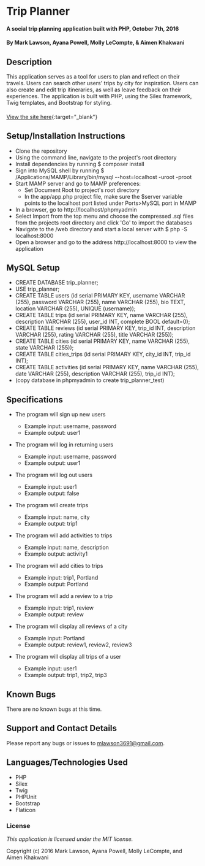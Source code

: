 # Trip Planner #

#### A social trip planning application built with PHP, October 7th, 2016

#### By Mark Lawson, Ayana Powell, Molly LeCompte, & Aimen Khakwani

## Description ##

This application serves as a tool for users to plan and reflect on their travels. Users can search other users' trips by city for inspiration. Users can also create and edit trip itineraries, as well as leave feedback on their experiences. The application is built with PHP, using the Silex framework, Twig templates, and Bootstrap for styling.

####
[View the site here](https://glacial-lowlands-59035.herokuapp.com/){:target="_blank"}

## Setup/Installation Instructions ##

* Clone the repository
* Using the command line, navigate to the project's root directory
* Install dependencies by running $ composer install
* Sign into MySQL shell by running $ /Applications/MAMP/Library/bin/mysql --host=localhost -uroot -proot
* Start MAMP server and go to MAMP preferences:
    * Set Document Root to project's root directory
    * In the app/app.php project file, make sure the $server variable points to the localhost port listed under Ports>MySQL port in MAMP
* In a browser, go to http://localhost/phpmyadmin
* Select Import from the top menu and choose the compressed .sql files from the projects root directory and click 'Go' to import the databases
* Navigate to the /web directory and start a local server with $ php -S localhost:8000
* Open a browser and go to the address http://localhost:8000 to view the application

## MySQL Setup

* CREATE DATABASE trip_planner;
* USE trip_planner;
* CREATE TABLE users (id serial PRIMARY KEY, username VARCHAR (255), password VARCHAR (255), name VARCHAR (255), bio TEXT, location VARCHAR (255), UNIQUE (username));
* CREATE TABLE trips (id serial PRIMARY KEY, name VARCHAR (255), description VARCHAR (255), user_id INT, complete BOOL default=0);
* CREATE TABLE reviews (id serial PRIMARY KEY, trip_id INT, description VARCHAR (255), rating VARCHAR (255), title VARCHAR (255));
* CREATE TABLE cities (id serial PRIMARY KEY, name VARCHAR (255), state VARCHAR (255));
* CREATE TABLE cities_trips (id serial PRIMARY KEY, city_id INT, trip_id INT);
* CREATE TABLE activities (id serial PRIMARY KEY, name VARCHAR (255), date VARCHAR (255), description VARCHAR (255), trip_id INT);
* (copy database in phpmyadmin to create trip_planner_test)

## Specifications

* The program will sign up new users
    * Example input: username, password
    * Example output: user1

* The program will log in returning users
    * Example input: username, password
    * Example output: user1

* The program will log out users
    * Example input: user1
    * Example output: false

* The program will create trips
    * Example input: name, city
    * Example output: trip1

* The program will add activities to trips
    * Example input: name, description
    * Example output: activity1

* The program will add cities to trips
    * Example input: trip1, Portland
    * Example output: Portland

* The program will add a review to a trip
    * Example input: trip1, review
    * Example output: review

* The program will display all reviews of a city
    * Example input: Portland
    * Example output: review1, review2, review3

* The program will display all trips of a user
    * Example input: user1
    * Example output: trip1, trip2, trip3

## Known Bugs ##

There are no known bugs at this time.

## Support and Contact Details ##

Please report any bugs or issues to mlawson3691@gmail.com.

## Languages/Technologies Used ##

* PHP
* Silex
* Twig
* PHPUnit
* Bootstrap
* Flaticon

### License ###

*This application is licensed under the MIT license.*

Copyright (c) 2016 Mark Lawson, Ayana Powell, Molly LeCompte, and Aimen Khakwani
